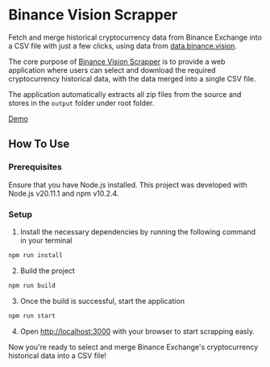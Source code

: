 # Binance Vision Scrapper

Fetch and merge historical cryptocurrency data from Binance Exchange into a CSV file with just a few clicks, using data from [data.binance.vision](https://data.binance.vision/).

The core purpose of [Binance Vision Scrapper](https://github.com/EmirhanKrt/Binance-Vision-Scrapper/) is to provide a web application where users can select and download the required cryptocurrency historical data, with the data merged into a single CSV file.

The application automatically extracts all zip files from the source and stores in the ```output``` folder under root folder.

[Demo](https://youtu.be/L_x2W1OmPcc)

## How To Use

### Prerequisites
Ensure that you have Node.js installed. This project was developed with Node.js v20.11.1 and npm v10.2.4.

### Setup
1. Install the necessary dependencies by running the following command in your terminal
```bash
npm run install
```

2. Build the project
```bash
npm run build
```

3. Once the build is successful, start the application
```bash
npm run start
```

4. Open [http://localhost:3000](http://localhost:3000) with your browser to start scrapping easly.

Now you're ready to select and merge Binance Exchange's cryptocurrency historical data into a CSV file!
